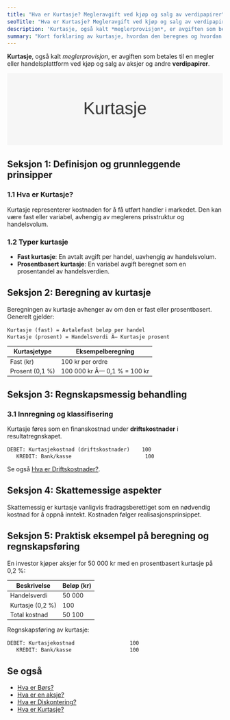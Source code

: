 ```yaml
---
title: "Hva er Kurtasje? Megleravgift ved kjøp og salg av verdipapirer"
seoTitle: "Hva er Kurtasje? Megleravgift ved kjøp og salg av verdipapirer"
description: 'Kurtasje, også kalt *meglerprovisjon*, er avgiften som betales til en megler eller handelsplattform ved kjøp og salg av aksjer og andre verdipapirer.'
summary: "Kort forklaring av kurtasje, hvordan den beregnes og hvordan den bokføres i regnskapet."
---
```


**Kurtasje**, også kalt *meglerprovisjon*, er avgiften som betales til en megler eller handelsplattform ved kjøp og salg av aksjer og andre **verdipapirer**.

![Illustrasjon med teksten Kurtasje](kurtasje-image.svg)

## Seksjon 1: Definisjon og grunnleggende prinsipper

### 1.1 Hva er Kurtasje?

Kurtasje representerer kostnaden for å få utført handler i markedet. Den kan være fast eller variabel, avhengig av meglerens prisstruktur og handelsvolum.

### 1.2 Typer kurtasje

- **Fast kurtasje**: En avtalt avgift per handel, uavhengig av handelsvolum.
- **Prosentbasert kurtasje**: En variabel avgift beregnet som en prosentandel av handelsverdien.

## Seksjon 2: Beregning av kurtasje

Beregningen av kurtasje avhenger av om den er fast eller prosentbasert. Generelt gjelder:

```text
Kurtasje (fast) = Avtalefast beløp per handel
Kurtasje (prosent) = Handelsverdi Ã— Kurtasje prosent
```

| Kurtasjetype         | Eksempelberegning                     |
| --------------------- | ------------------------------------- |
| Fast (kr)             | 100 kr per ordre                      |
| Prosent (0,1 %)       | 100 000 kr Ã— 0,1 % = 100 kr           |

## Seksjon 3: Regnskapsmessig behandling

### 3.1 Innregning og klassifisering

Kurtasje føres som en finanskostnad under **driftskostnader** i resultatregnskapet.

```text
DEBET: Kurtasjekostnad (driftskostnader)    100
   KREDIT: Bank/kasse                        100
```

Se også [Hva er Driftskostnader?](/blogs/regnskap/hva-er-driftskostnader "Hva er Driftskostnader? Definisjon og Eksempler").

## Seksjon 4: Skattemessige aspekter

Skattemessig er kurtasje vanligvis fradragsberettiget som en nødvendig kostnad for å oppnå inntekt. Kostnaden følger realisasjonsprinsippet.

## Seksjon 5: Praktisk eksempel på beregning og regnskapsføring

En investor kjøper aksjer for 50 000 kr med en prosentbasert kurtasje på 0,2 %:

| Beskrivelse           | Beløp (kr)                        |
| --------------------- | --------------------------------- |
| Handelsverdi          | 50 000                            |
| Kurtasje (0,2 %)      | 100                               |
| Total kostnad         | 50 100                            |

Regnskapsføring av kurtasje:

```text
DEBET: Kurtasjekostnad                  100
   KREDIT: Bank/kasse                   100
```

## Se også

* [Hva er Børs?](/blogs/regnskap/bors "Hva er Børs? En Guide til Norsk Børs og Aksjehandel")
* [Hva er en aksje?](/blogs/regnskap/hva-er-en-aksje "Hva er en Aksje?")
* [Hva er Diskontering?](/blogs/regnskap/hva-er-diskontering "Hva er Diskontering? Prinsipper og Praktiske Eksempler")
* [Hva er Kurtasje?](/blogs/regnskap/kurtasje "Hva er Kurtasje? Megleravgift ved kjøp og salg av verdipapirer")










